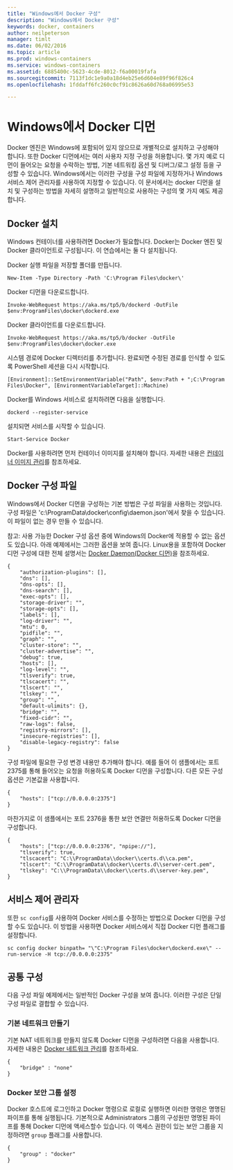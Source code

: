 ```yaml
---
title: "Windows에서 Docker 구성"
description: "Windows에서 Docker 구성"
keywords: docker, containers
author: neilpeterson
manager: timlt
ms.date: 06/02/2016
ms.topic: article
ms.prod: windows-containers
ms.service: windows-containers
ms.assetid: 6885400c-5623-4cde-8012-f6a00019fafa
ms.sourcegitcommit: 7113f1dc1e9a0a18d4eb25e6d604e89f96f826c4
ms.openlocfilehash: 1fddaff6fc260c0cf91c8626a60d768a06995e53

---
```


# Windows에서 Docker 디먼

Docker 엔진은 Windows에 포함되어 있지 않으므로 개별적으로 설치하고 구성해야 합니다. 또한 Docker 디먼에서는 여러 사용자 지정 구성을 허용합니다. 몇 가지 예로 디먼이 들어오는 요청을 수락하는 방법, 기본 네트워킹 옵션 및 디버그/로그 설정 등을 구성할 수 있습니다. Windows에서는 이러한 구성을 구성 파일에 지정하거나 Windows 서비스 제어 관리자를 사용하여 지정할 수 있습니다. 이 문서에서는 docker 디먼을 설치 및 구성하는 방법을 자세히 설명하고 일반적으로 사용하는 구성의 몇 가지 예도 제공합니다.

## Docker 설치

Windows 컨테이너를 사용하려면 Docker가 필요합니다. Docker는 Docker 엔진 및 Docker 클라이언트로 구성됩니다. 이 연습에서는 둘 다 설치됩니다.

Docker 실행 파일을 저장할 폴더를 만듭니다.

```none
New-Item -Type Directory -Path 'C:\Program Files\docker\'
```

Docker 디먼을 다운로드합니다.

```none
Invoke-WebRequest https://aka.ms/tp5/b/dockerd -OutFile $env:ProgramFiles\docker\dockerd.exe
```

Docker 클라이언트를 다운로드합니다.

```none
Invoke-WebRequest https://aka.ms/tp5/b/docker -OutFile $env:ProgramFiles\docker\docker.exe
```

시스템 경로에 Docker 디렉터리를 추가합니다. 완료되면 수정된 경로를 인식할 수 있도록 PowerShell 세션을 다시 시작합니다.

```none
[Environment]::SetEnvironmentVariable("Path", $env:Path + ";C:\Program Files\Docker", [EnvironmentVariableTarget]::Machine)
```

Docker를 Windows 서비스로 설치하려면 다음을 실행합니다.

```none
dockerd --register-service
```

설치되면 서비스를 시작할 수 있습니다.

```none
Start-Service Docker
```

Docker를 사용하려면 먼저 컨테이너 이미지를 설치해야 합니다. 자세한 내용은 [컨테이너 이미지 관리](../management/manage_images.md)를 참조하세요.

## Docker 구성 파일

Windows에서 Docker 디먼을 구성하는 기본 방법은 구성 파일을 사용하는 것입니다. 구성 파일은 'c:\ProgramData\docker\config\daemon.json'에서 찾을 수 있습니다. 이 파일이 없는 경우 만들 수 있습니다.

참고: 사용 가능한 Docker 구성 옵션 중에 Windows의 Docker에 적용할 수 없는 옵션도 있습니다. 아래 예제에서는 그러한 옵션을 보여 줍니다. Linux용을 포함하여 Docker 디먼 구성에 대한 전체 설명서는 [Docker Daemon(Docker 디먼)]( https://docs.docker.com/v1.10/engine/reference/commandline/daemon/)을 참조하세요.

```none
{
    "authorization-plugins": [],
    "dns": [],
    "dns-opts": [],
    "dns-search": [],
    "exec-opts": [],
    "storage-driver": "",
    "storage-opts": [],
    "labels": [],
    "log-driver": "", 
    "mtu": 0,
    "pidfile": "",
    "graph": "",
    "cluster-store": "",
    "cluster-advertise": "",
    "debug": true,
    "hosts": [],
    "log-level": "",
    "tlsverify": true,
    "tlscacert": "",
    "tlscert": "",
    "tlskey": "",
    "group": "",
    "default-ulimits": {},
    "bridge": "",
    "fixed-cidr": "",
    "raw-logs": false,
    "registry-mirrors": [],
    "insecure-registries": [],
    "disable-legacy-registry": false
}
```

구성 파일에 필요한 구성 변경 내용만 추가해야 합니다. 예를 들어 이 샘플에서는 포트 2375를 통해 들어오는 요청을 허용하도록 Docker 디먼을 구성합니다. 다른 모든 구성 옵션은 기본값을 사용합니다.

```none
{
    "hosts": ["tcp://0.0.0.0:2375"]
}
```

마찬가지로 이 샘플에서는 포트 2376을 통한 보안 연결만 허용하도록 Docker 디먼을 구성합니다.

```none
{
    "hosts": ["tcp://0.0.0.0:2376", "npipe://"],
    "tlsverify": true,
    "tlscacert": "C:\\ProgramData\\docker\\certs.d\\ca.pem",
    "tlscert": "C:\\ProgramData\\docker\\certs.d\\server-cert.pem",
    "tlskey": "C:\\ProgramData\\docker\\certs.d\\server-key.pem",
}
```



## 서비스 제어 관리자

또한 `sc config`를 사용하여 Docker 서비스를 수정하는 방법으로 Docker 디먼을 구성할 수도 있습니다. 이 방법을 사용하면 Docker 서비스에서 직접 Docker 디먼 플래그를 설정합니다.


```none
sc config docker binpath= "\"C:\Program Files\docker\dockerd.exe\" --run-service -H tcp://0.0.0.0:2375"
```

## 공통 구성

다음 구성 파일 예제에서는 일반적인 Docker 구성을 보여 줍니다. 이러한 구성은 단일 구성 파일로 결합할 수 있습니다.

### 기본 네트워크 만들기 

기본 NAT 네트워크를 만들지 않도록 Docker 디먼을 구성하려면 다음을 사용합니다. 자세한 내용은 [Docker 네트워크 관리](../management/container_networking.md)를 참조하세요.

```none
{
    "bridge" : "none"
}
```

### Docker 보안 그룹 설정

Docker 호스트에 로그인하고 Docker 명령으로 로컬로 실행하면 이러한 명령은 명명된 파이프를 통해 실행됩니다. 기본적으로 Administrators 그룹의 구성원만 명명된 파이프를 통해 Docker 디먼에 액세스할수 있습니다. 이 액세스 권한이 있는 보안 그룹을 지정하려면 `group` 플래그를 사용합니다.

```none
{
    "group" : "docker"
}
```



<!--HONumber=Jun16_HO4-->


